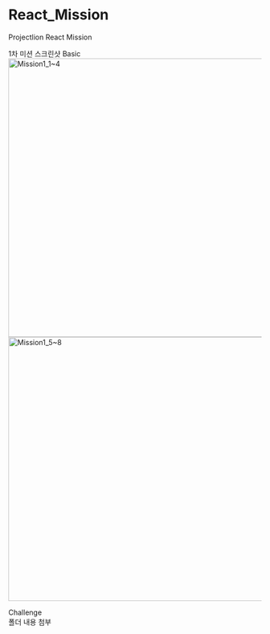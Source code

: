# React_Mission
Projectlion React Mission


1차 미션 스크린샷
Basic
<img width="554" alt="Mission1_1~4" src="https://user-images.githubusercontent.com/93716368/154961416-ee9a15da-440f-4704-ac0e-bb9ee4458d17.png">
<img width="525" alt="Mission1_5~8" src="https://user-images.githubusercontent.com/93716368/154961427-976f8009-de00-40d4-8b91-ff84fc485ca4.png">

Challenge
<br />폴더 내용 첨부
